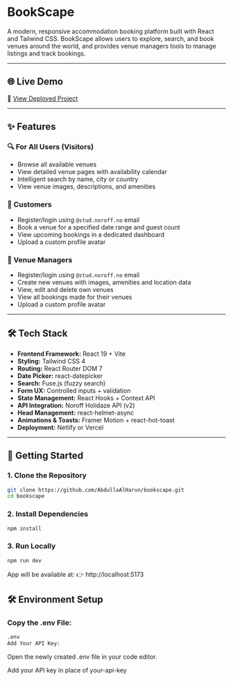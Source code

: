 # BookScape 


A modern, responsive accommodation booking platform built with React and Tailwind CSS. BookScape allows users to explore, search, and book venues around the world, and provides venue managers tools to manage listings and track bookings.

---

## 🌐 Live Demo

🔗 [View Deployed Project](https://your-deployment-url.com)  
<!-- Replace above link with your actual deployment -->

---

## ✨ Features

### 🔍 For All Users (Visitors)
- Browse all available venues
- View detailed venue pages with availability calendar
- Intelligent search by name, city or country
- View venue images, descriptions, and amenities

### 👥 Customers
- Register/login using `@stud.noroff.no` email
- Book a venue for a specified date range and guest count
- View upcoming bookings in a dedicated dashboard
- Upload a custom profile avatar

### 🏨 Venue Managers
- Register/login using `@stud.noroff.no` email
- Create new venues with images, amenities and location data
- View, edit and delete own venues
- View all bookings made for their venues
- Upload a custom profile avatar

---

## 🛠️ Tech Stack

- **Frontend Framework:** React 19 + Vite
- **Styling:** Tailwind CSS 4
- **Routing:** React Router DOM 7
- **Date Picker:** react-datepicker
- **Search:** Fuse.js (fuzzy search)
- **Form UX:** Controlled inputs + validation
- **State Management:** React Hooks + Context API
- **API Integration:** Noroff Holidaze API (v2)
- **Head Management:** react-helmet-async
- **Animations & Toasts:** Framer Motion + react-hot-toast
- **Deployment:** Netlify or Vercel

---

## 📁 Getting Started

### 1. Clone the Repository

```bash
git clone https://github.com/AbdullaAlHarun/bookscape.git
cd bookscape 
```
### 2. Install Dependencies
```bash
npm install
```
### 3. Run Locally
```bash
npm run dev
```

App will be available at:
👉 http://localhost:5173

## 🛠️ Environment Setup
### Copy the .env File:

```bash
.env
Add Your API Key:
```
Open the newly created .env file in your code editor.

Add your API key in place of your-api-key






